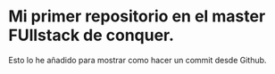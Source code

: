 # Mi primer repositorio en el master FUllstack  de conquer.

Esto lo he añadido para mostrar como hacer un commit desde Github.
